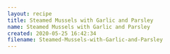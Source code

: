 ```yaml
---
layout: recipe
title: Steamed Mussels with Garlic and Parsley
name: Steamed Mussels with Garlic and Parsley
created: 2020-05-25 16:42:34
filename: Steamed-Mussels-with-Garlic-and-Parsley
---
```

